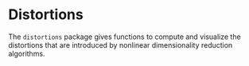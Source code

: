 # Distortions

The `distortions` package gives functions to compute and visualize the
distortions that are introduced by nonlinear dimensionality reduction
algorithms.